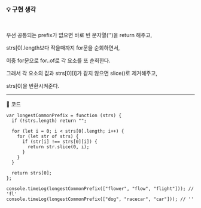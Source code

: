 ### 💡 구현 생각

<br>
    
우선 공통되는 prefix가 없으면 바로 빈 문자열('')을 return 해주고,
    
strs[0].length보다 작을때까지 for문을 순회하면서,
    
이중 for문으로 for..of로 각 요소를 또 순회한다.
    
그래서 각 요소의 값과 strs[0][i]가 같지 않으면 slice()로 제거해주고,
    
strs[0]을 반환시켜준다.

<hr>

🔻 코드

```
var longestCommonPrefix = function (strs) {
  if (!strs.length) return "";

  for (let i = 0; i < strs[0].length; i++) {
    for (let str of strs) {
      if (str[i] !== strs[0][i]) {
        return str.slice(0, i);
      }
    }
  }

  return strs[0];
};

console.timeLog(longestCommonPrefix(["flower", "flow", "flight"])); // 'fl'
console.timeLog(longestCommonPrefix(["dog", "racecar", "car"])); // ''
```
